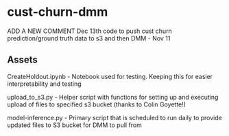 # cust-churn-dmm

ADD A NEW COMMENT Dec 13th
code to push cust churn prediction/ground truth data to s3 and then DMM - Nov 11

## Assets

CreateHoldout.ipynb - Notebook used for testing. Keeping this for easier interpretability and testing

upload_to_s3.py - Helper script with functions for setting up and executing upload of files to specified s3 bucket (thanks to Colin Goyette!)

model-inference.py - Primary script that is scheduled to run daily to provide updated files to S3 bucket for DMM to pull from



